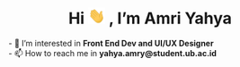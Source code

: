 <h1 align="center">
  Hi 
  <img src="https://raw.githubusercontent.com/ABSphreak/ABSphreak/master/gifs/Hi.gif" width="30px">
  , I’m Amri Yahya
</h1>
- 👀 I’m interested in <b>Front End Dev and UI/UX Designer</b><br>
- 📫 How to reach me in <b>yahya.amry@student.ub.ac.id</b>

<!---
yahyaroot/yahyaroot is a ✨ special ✨ repository because its `README.md` (this file) appears on your GitHub profile.
You can click the Preview link to take a look at your changes.
--->
